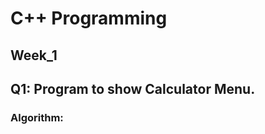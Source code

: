# C++ Programming
<h2>Week_1</h2>
<h2>Q1: Program to show Calculator Menu.</h2> 
<h3>Algorithm:</h3>
